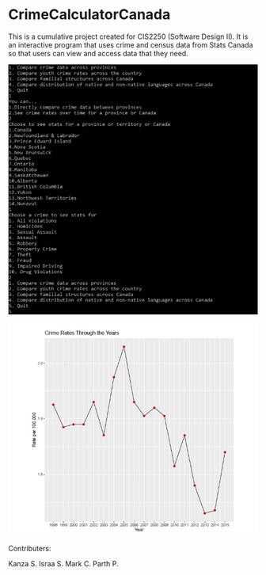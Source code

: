 # CrimeCalculatorCanada

This is a cumulative project created for CIS2250 (Software Design II). 
It is an interactive program that uses crime and census data from Stats Canada so that users can view and access data that they need. 

![Command Line Interface](interface.png)

![Graph Output](CCC.png)

Contributers:

Kanza S.
Israa S.
Mark C.
Parth P.
